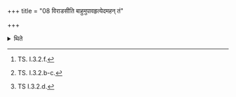 +++
title = "08 विराडसीति बाहुमुपावहृत्येदमहन् तं"

+++

<details><summary>थिते</summary>

8. Having put his arm into (the Uparava which he is digging up) with virāḍasi...[^1] having taken out the earth with idam ahaṁ taṁ valagam udvapāmi...[^2] he presses down the (earth with his fists) upon the upper border of the Uparava with gāyatreṇa chandasavabāḍho valagaḥ.[^3]   


[^1]: TS. I.3.2.f.  

[^2]: TS. I.3.2.b-c.  

[^3]: TS I.3.2.d.  

</details>
